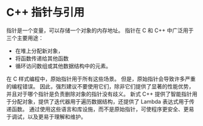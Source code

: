 # C++ 指针与引用

指针是一个变量，可以存储一个对象的内存地址。 指针在 C 和 C++ 中广泛用于三个主要用途：

- 在堆上分配新对象，
- 将函数传递给其他函数
- 循环访问数组或其他数据结构中的元素。

在 C 样式编程中，原始指针用于所有这些场景。 但是，原始指针会导致许多严重的编程错误。 因此，强烈建议不要使用它们，除非它们提供了显著的性能优势，并且对于哪个指针是负责删除对象的指针没有歧义。 新式 C++ 提供了智能指针用于分配对象，提供了迭代器用于遍历数据结构，还提供了 Lambda 表达式用于传递函数。 通过使用这些语言和库设施，而不是原始指针，可使程序更安全、更易于调试，以及更易于理解和维护。
